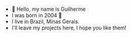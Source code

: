 - 👋 Hello, my name is Guilherme
- I was born in 2004 🙏
- I live in Brazil, Minas Gerais.
- I'll leave my projects here, I hope you like them!
